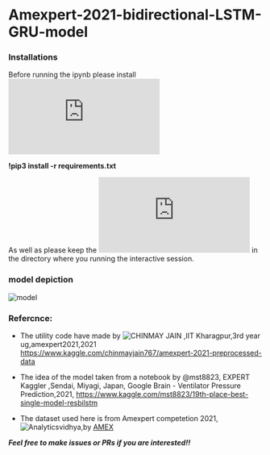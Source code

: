 # Amexpert-2021-bidirectional-LSTM-GRU-model

### Installations
Before running the ipynb please install ![requirements](https://github.com/I-am-sayantan/Amexpert-2021-BILSTM-GRU-model/blob/main/code/requirements.txt) 

**!pip3 install -r requirements.txt**

As well as please keep the ![preprocessdata.py](https://github.com/I-am-sayantan/Amexpert-2021-BILSTM-GRU-model/blob/main/code/preprocessdata.py) in the directory where you running the interactive session. 


### model depiction
![model](https://user-images.githubusercontent.com/50532530/141774599-2f5cbd38-7349-48ee-b93e-e1e1324fb119.png)


### Refercnce:

- The utility code have made by  ![CHINMAY JAIN](https://github.com/Chinmay-jain767) ,IIT Kharagpur,3rd year ug,amexpert2021,2021 <https://www.kaggle.com/chinmayjain767/amexpert-2021-preprocessed-data>

- The idea of the model taken from a notebook by @mst8823, EXPERT Kaggler ,Sendai, Miyagi, Japan, Google Brain - Ventilator Pressure Prediction,2021,  <https://www.kaggle.com/mst8823/19th-place-best-single-model-resbilstm>

- The dataset used here is from Amexpert competetion 2021,![Analyticsvidhya](https://datahack.analyticsvidhya.com/contest/amexpert-2021-machine-learning-hackathon/),by [AMEX](https://github.com/americanexpress) 

_**Feel free to make issues or PRs if you are interested!!**_
